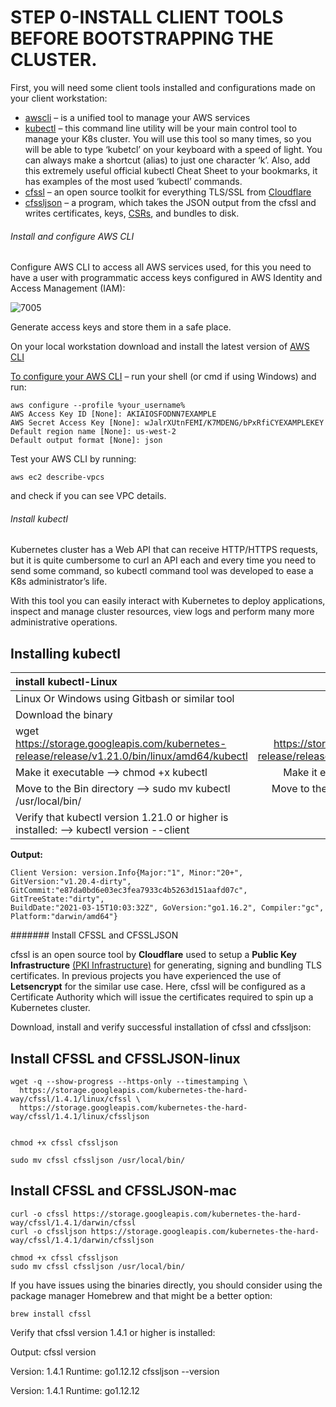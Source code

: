 # STEP 0-INSTALL CLIENT TOOLS BEFORE BOOTSTRAPPING THE CLUSTER.

First, you will need some client tools installed and configurations made on your client workstation:


- [awscli](https://aws.amazon.com/cli/) – is a unified tool to manage your AWS services
- [kubectl](https://kubernetes.io/docs/reference/kubectl/) – this command line utility will be your main control tool to manage your 
K8s cluster. You will use this tool so many times, so you will be able to type ‘kubetcl’ on your keyboard with a speed of light. 
You can always make a shortcut (alias) to just one character ‘k’. Also, add this extremely useful official kubectl Cheat Sheet to 
your bookmarks, it has examples of the most used ‘kubectl’ commands.
- [cfssl](https://blog.cloudflare.com/introducing-cfssl/) – an open source toolkit for everything TLS/SSL from [Cloudflare](https://www.cloudflare.com/)
- [cfssljson](https://github.com/cloudflare/cfssl) – a program, which takes the JSON output from the cfssl and writes certificates, 
keys, [CSRs](https://en.wikipedia.org/wiki/Certificate_signing_request), and bundles to disk.


###### Install and configure AWS CLI

Configure AWS CLI to access all AWS services used, for this you need to have a user with programmatic access keys configured in
AWS Identity and Access Management (IAM):

![7005](https://user-images.githubusercontent.com/85270361/210191009-63846055-15cb-4626-a714-727fd4999e68.PNG)


Generate access keys and store them in a safe place.

On your local workstation download and install the latest version of [AWS CLI](https://aws.amazon.com/cli/)

[To configure your AWS CLI](https://docs.aws.amazon.com/cli/latest/userguide/cli-configure-quickstart.html) – run your shell 
(or cmd if using Windows) and run:


```
aws configure --profile %your_username%
AWS Access Key ID [None]: AKIAIOSFODNN7EXAMPLE
AWS Secret Access Key [None]: wJalrXUtnFEMI/K7MDENG/bPxRfiCYEXAMPLEKEY
Default region name [None]: us-west-2
Default output format [None]: json
```


Test your AWS CLI by running:

```
aws ec2 describe-vpcs
```

and check if you can see VPC details.

###### Install kubectl

Kubernetes cluster has a Web API that can receive HTTP/HTTPS requests, but it is quite cumbersome to curl an API each and every time
you need to send some command, so kubectl command tool was developed to ease a K8s administrator’s life.

With this tool you can easily interact with Kubernetes to deploy applications, inspect and manage cluster resources, view logs and
perform many more administrative operations.


## Installing kubectl

| install kubectl-Linux | Install kubectl-mac |
| :--- | :---: |
| Linux Or Windows using Gitbash or similar tool | Mac OS X |
| Download the binary | Download the binary | 
| wget https://storage.googleapis.com/kubernetes-release/release/v1.21.0/bin/linux/amd64/kubectl | curl -o kubectl https://storage.googleapis.com/kubernetes-release/release/v1.21.0/bin/darwin/amd64/kubectl |
| Make it executable --> chmod +x kubectl | Make it executable --> chmod +x kubectl |
| Move to the Bin directory --> sudo mv kubectl /usr/local/bin/ | Move to the Bin directory --> sudo mv kubectl /usr/local/bin/ |
| Verify that kubectl version 1.21.0 or higher is installed: --> kubectl version --client | | 


**Output:**

```
Client Version: version.Info{Major:"1", Minor:"20+", GitVersion:"v1.20.4-dirty", GitCommit:"e87da0bd6e03ec3fea7933c4b5263d151aafd07c", GitTreeState:"dirty", 
BuildDate:"2021-03-15T10:03:32Z", GoVersion:"go1.16.2", Compiler:"gc", Platform:"darwin/amd64"}
```


####### Install CFSSL and CFSSLJSON

cfssl is an open source tool by **Cloudflare** used to setup a **Public Key Infrastructure** [(PKI Infrastructure)](https://en.wikipedia.org/wiki/Public_key_infrastructure)
for generating, signing and bundling TLS certificates.
In previous projects you have experienced the use of **Letsencrypt** for the similar use case. Here, cfssl will be configured as 
a Certificate Authority which will issue the certificates required to spin up a Kubernetes cluster.

Download, install and verify successful installation of cfssl and cfssljson:


## Install CFSSL and CFSSLJSON-linux

```
wget -q --show-progress --https-only --timestamping \
  https://storage.googleapis.com/kubernetes-the-hard-way/cfssl/1.4.1/linux/cfssl \
  https://storage.googleapis.com/kubernetes-the-hard-way/cfssl/1.4.1/linux/cfssljson
  
```

```
chmod +x cfssl cfssljson
```

```
sudo mv cfssl cfssljson /usr/local/bin/
```



## Install CFSSL and CFSSLJSON-mac

```
curl -o cfssl https://storage.googleapis.com/kubernetes-the-hard-way/cfssl/1.4.1/darwin/cfssl
curl -o cfssljson https://storage.googleapis.com/kubernetes-the-hard-way/cfssl/1.4.1/darwin/cfssljson
```

```
chmod +x cfssl cfssljson
sudo mv cfssl cfssljson /usr/local/bin/
```

If you have issues using the binaries directly, you should consider using the package manager Homebrew and that might be a better
option:


```
brew install cfssl
```

Verify that cfssl version 1.4.1 or higher is installed:

Output:
cfssl version

Version: 1.4.1
Runtime: go1.12.12
cfssljson --version

Version: 1.4.1
Runtime: go1.12.12
